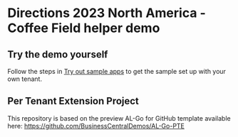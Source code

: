 # Directions 2023 North America - Coffee Field helper demo

## Try the demo yourself 

Follow the steps in [Try out sample apps](https://github.com/BusinessCentralDemos/AL-Go/blob/main/Scenarios/TryPowerPlatformSamples.md) to get the sample set up with your own tenant.

## Per Tenant Extension Project
This repository is based on the preview AL-Go for GitHub template available here: https://github.com/BusinessCentralDemos/AL-Go-PTE
